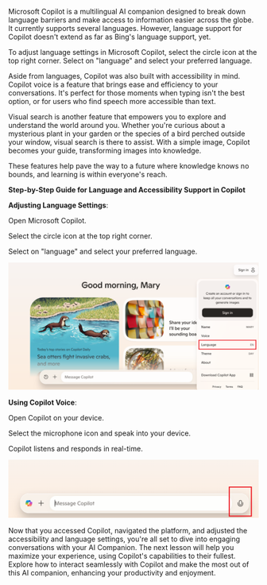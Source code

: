 Microsoft Copilot is a multilingual AI companion designed to break down language barriers and make access to information easier across the globe. It currently supports several languages. However, language support for Copilot doesn't extend as far as Bing's language support, yet.

To adjust language settings in Microsoft Copilot, select the circle icon at the top right corner. Select on "language" and select your preferred language.

Aside from languages, Copilot was also built with accessibility in mind. Copilot voice is a feature that brings ease and efficiency to your conversations. It's perfect for those moments when typing isn't the best option, or for users who find speech more accessible than text.

Visual search is another feature that empowers you to explore and understand the world around you. Whether you're curious about a mysterious plant in your garden or the species of a bird perched outside your window, visual search is there to assist. With a simple image, Copilot becomes your guide, transforming images into knowledge.

These features help pave the way to a future where knowledge knows no bounds, and learning is within everyone's reach.

**Step-by-Step Guide for Language and Accessibility Support in Copilot**

**Adjusting Language Settings**:

Open Microsoft Copilot.

Select the circle icon at the top right corner.

Select on "language" and select your preferred language.

![A screenshot highlighting the language setting feature in Copilot.](../media/copilot-language-option.png)

**Using Copilot Voice**:

Open Copilot on your device.

Select the microphone icon and speak into your device.

Copilot listens and responds in real-time.

![A screenshot highlighting the Microsoft Copilot voice feature.](../media/copilot-microphone-button.png)

Now that you accessed Copilot, navigated the platform, and adjusted the accessibility and language settings, you're all set to dive into engaging conversations with your AI Companion. The next lesson will help you maximize your experience, using Copilot's capabilities to their fullest. Explore how to interact seamlessly with Copilot and make the most out of this AI companion, enhancing your productivity and enjoyment.